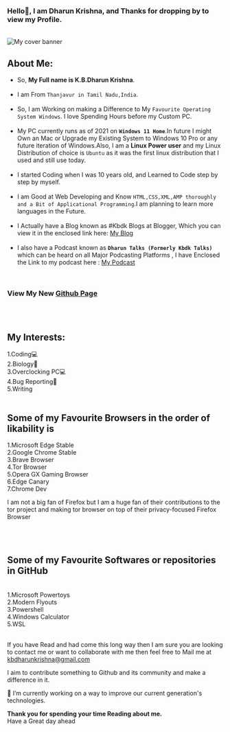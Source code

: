 ### Hello👋, I am Dharun Krishna, and Thanks for dropping by to view my Profile. <br>

<!--
**kbdharun/kbdharun** is a ✨ _special_ ✨ repository because its `README.md` (this file) appears on your GitHub profile.
Here are some ideas to get you started:

- 🔭 I’m currently working on ...
- 🌱 I’m currently learning ...
- 👯 I’m looking to collaborate on ...
- 🤔 I’m looking for help with ...
- 💬 Ask me about ...
- 📫 How to reach me: ...
- 😄 Pronouns: ...
- ⚡ Fun fact: ...
-->
<br>
<img src="https://github.com/kbdharun/kbdharun/blob/main/Cover_Banner.png?raw=true" alt="My cover banner"><br>

<h2><b>About Me:</b></h2>
<ul>
  <li>So, <b>My Full name is K.B.Dharun Krishna</b>. </li><br>

<li>I am From <code>Thanjavur in Tamil Nadu,India</code>.</li><br>


<li>So, I am Working on making a Difference to My <code>Favourite Operating System Windows</code>. I love Spending Hours before my Custom PC.</li> <br>

<li>My PC currently runs as of 2021 on <b><code>Windows 11 Home</code></b>.In future I might Own an Mac or Upgrade my Existing System to Windows 10 Pro or any future iteration of Windows.Also, I am a <b>Linux Power user</b> and my Linux Distribution of choice is <code>Ubuntu</code> as it was the first linux distribution that I used and still use today. </li><br>

<li>I started Coding when I was 10 years old, and Learned to Code step by step by myself.</li><br>

<li>I am Good at Web Developing and Know <code>HTML,CSS,XML,AMP thoroughly and a Bit of Applicational Programming</code>.I am planning to learn more languages in the Future.</li><br>

<li>I Actually have a Blog known as #Kbdk Blogs at Blogger, Which you can view it in the enclosed link here:  <a href="https://kbdkblogs.blogspot.com">My Blog</a></li><br>

<li>I also have a Podcast known as <code><b>Dharun Talks (Formerly Kbdk Talks)</b></code> which can be heard on all Major Podcasting Platforms , I have Enclosed the Link to my podcast here : <a href="https://anchor.fm/kbdharun-krishna">My Podcast</a></li>
</ul>
<br>
<h3>View My New <a href="https://kbdharun.github.io/kbdharun/">Github Page</a></h3>
<br><br>
<h2>My Interests:</h2>
1.Coding💻<br>
2.Biology🦠<br>
3.Overclocking PC💻<br>
4.Bug Reporting🐛<br>
5.Writing<br>
<br>
<h2><b>Some of my Favourite Browsers in the order of likability is</b></h2>
1.Microsoft Edge Stable<br>
2.Google Chrome Stable<br>
3.Brave Browser<br>
4.Tor Browser<br>
5.Opera GX Gaming Browser<br>
6.Edge Canary<br>
7.Chrome Dev<br>

I am not a big fan of Firefox but I am a huge fan of their contributions to the tor project and making tor browser on top of their privacy-focused Firefox Browser<br>
<br><br><br>
<h2>Some of my Favourite Softwares or repositories in GitHub</h2><br>
1.Microsoft Powertoys<br>
2.Modern Flyouts <br>
3.Powershell<br>
4.Windows Calculator<br>
5.WSL<br><br>

If you have Read and had come this long way then I am sure you are looking to contact me or want to collaborate with me then feel free to Mail me at <a href="mailto:kbdharunkrishna@gmail.com">kbdharunkrishna@gmail.com</a> 

I aim to contribute something to Github and its community and make a difference in it. 

🔭 I’m currently working on a way to improve our current generation's technologies.

<b>Thank you for spending your time Reading about me.</b><br>
Have a Great day ahead<br><br>
<br>
